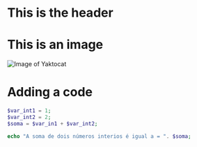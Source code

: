 # This is the header

# This is an image
![Image of Yaktocat](https://octodex.github.com/images/yogitocat.png)

# Adding a code
``` PHP
$var_int1 = 1;
$var_int2 = 2;
$soma = $var_in1 + $var_int2;

echo "A soma de dois números interios é igual a = ". $soma;

````

